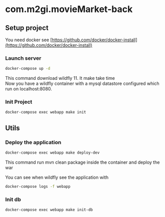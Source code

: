 # com.m2gi.movieMarket-back

## Setup project

You need docker see [https://github.com/docker/docker-install](https://github.com/docker/docker-install)

### Launch server
``` bash
docker-compose up -d
```

This command download wildfly 11. It make take time <br />
Now you have a wildfly container with a mysql datastore configured which run on localhost:8080.

### Init Project
```bash
docker-compose exec webapp make init
```
## Utils
### Deploy the application

```bash
docker-compose exec webapp make deploy-dev
```
This command run mvn clean package inside the container and deploy the war

You can see when wildfly see the application with

```bash
docker-compose logs -f webapp
```

### Init db
```bash
docker-compose exec webapp make init-db
```